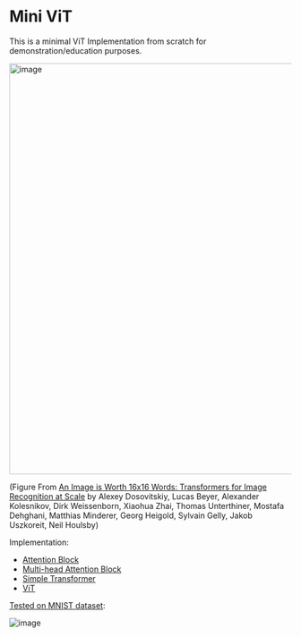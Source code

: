 # Mini ViT

This is a minimal ViT Implementation from scratch for demonstration/education purposes.

<img width="735" alt="image" src="https://github.com/user-attachments/assets/35fb427d-6c64-4e5b-9820-5d70de1160f9">

(Figure From [An Image is Worth 16x16 Words: Transformers for Image Recognition at Scale](https://arxiv.org/abs/2010.11929) by Alexey Dosovitskiy, Lucas Beyer, Alexander Kolesnikov, Dirk Weissenborn, Xiaohua Zhai, Thomas Unterthiner, Mostafa Dehghani, Matthias Minderer, Georg Heigold, Sylvain Gelly, Jakob Uszkoreit, Neil Houlsby)


Implementation:

+ [Attention Block](https://github.com/chunyang-w/mini-ViT/blob/1fa33a7705bc7cc759d8a7be130b058d352dc9b0/vit.py#L9-L38)
+ [Multi-head Attention Block](https://github.com/chunyang-w/mini-ViT/blob/1fa33a7705bc7cc759d8a7be130b058d352dc9b0/vit.py#L41-L119)
+ [Simple Transformer](https://github.com/chunyang-w/mini-ViT/blob/1fa33a7705bc7cc759d8a7be130b058d352dc9b0/vit.py#L122-L186)
+ [ViT](https://github.com/chunyang-w/mini-ViT/blob/1fa33a7705bc7cc759d8a7be130b058d352dc9b0/vit.py#L189-L250)

[Tested on MNIST dataset](https://github.com/chunyang-w/mini-ViT/blob/main/demo.ipynb):

![image](https://github.com/user-attachments/assets/8c9ffc74-e9be-44cc-bdbc-c4d1b28f0ef2)
